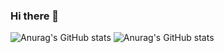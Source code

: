### Hi there 👋

![Anurag's GitHub stats](https://github-readme-stats.vercel.app/api?username=Dakorim&show_icons=true&theme=tokyonight)
![Anurag's GitHub stats](https://github-readme-stats.vercel.app/api?username=Dakorim&show_icons=true)



<!--
**Dakorim/Dakorim** is a ✨ _special_ ✨ repository because its `README.md` (this file) appears on your GitHub profile.

Here are some ideas to get you started:

- 🔭 I’m currently working on ...
- 🌱 I’m currently learning ...
- 👯 I’m looking to collaborate on ...
- 🤔 I’m looking for help with ...
- 💬 Ask me about ...
- 📫 How to reach me: ...
- 😄 Pronouns: ...
- ⚡ Fun fact: ...
-->
